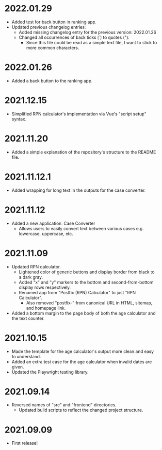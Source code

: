 # 2022.01.29

- Added test for back button in ranking app.
- Updated previous changelog entries:
  - Added missing changelog entry for the previous version: 2022.01.26
  - Changed all occurrences of back ticks (`) to quotes (").
    - Since this file could be read as a simple text file, I want to stick to more common characters.

# 2022.01.26

- Added a back button to the ranking app.

# 2021.12.15

- Simplified RPN calculator's implementation via Vue's "script setup" syntax.

# 2021.11.20

- Added a simple explanation of the repository's structure to the README file.

# 2021.11.12.1

- Added wrapping for long text in the outputs for the case converter.

# 2021.11.12

- Added a new application: Case Converter
  - Allows users to easily convert text between various cases e.g. lowercase, uppercase, etc.

# 2021.11.09

- Updated RPN calculator.
  - Lightened color of generic buttons and display border from black to a dark gray.
  - Added "x" and "y" markers to the bottom and second-from-bottom display rows respectively.
  - Renamed app from "Postfix (RPN) Calculator" to just "RPN Calculator".
    - Also removed "postfix-" from canonical URL in HTML, sitemap, and homepage link.
- Added a bottom margin to the page body of both the age calculator and the text counter.

# 2021.10.15

- Made the template for the age calculator's output more clean and easy to understand.
- Added an extra test case for the age calculator when invalid dates are given.
- Updated the Playwright testing library.

# 2021.09.14

- Reversed names of "src" and "frontend" directories.
  - Updated build scripts to reflect the changed project structure.

# 2021.09.09

- First release!
